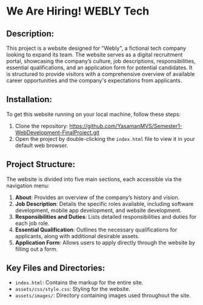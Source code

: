 # We Are Hiring! WEBLY Tech

## Description: 
This project is a website designed for "Webly", a fictional tech company looking to expand its team. 
The website serves as a digital recruitment portal, showcasing the company’s culture, job descriptions, 
responsibilities, essential qualifications, and an application form for potential candidates. 
It is structured to provide visitors with a comprehensive overview of available career opportunities 
and the company's expectations from applicants.

## Installation:
To get this website running on your local machine, follow these steps:
1. Clone the repository:  https://github.com/YasamanMVS/Semester1-WebDevelopment-FinalProject.git
2. Open the project by double-clicking the `index.html` file to view it in your default web browser.

## Project Structure:
The website is divided into five main sections, each accessible via the navigation menu:
1. **About**: Provides an overview of the company’s history and vision.
2. **Job Description**: Details the specific roles available, including software development, mobile app development, and website development.
3. **Responsibilities and Duties**: Lists detailed responsibilities and duties for each job role.
4. **Essential Qualification**: Outlines the necessary qualifications for applicants, along with additional desirable assets.
5. **Application Form**: Allows users to apply directly through the website by filling out a form.

## Key Files and Directories:
- `index.html`: Contains the markup for the entire site.
- `assets/css/style.css`: Styling for the website.
- `assets/images/`: Directory containing images used throughout the site.
   
